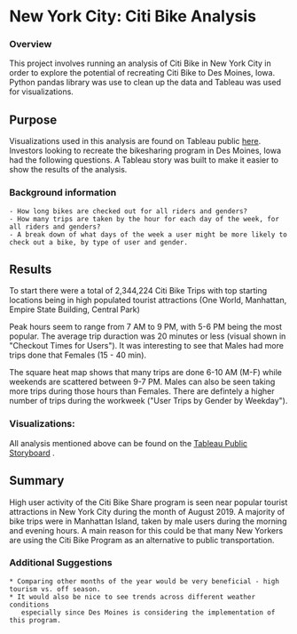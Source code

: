 # New York City: Citi Bike Analysis

### Overview

This project involves running an analysis of Citi Bike in New York City in order to explore the potential of recreating Citi Bike to Des Moines, Iowa. Python pandas library was use to clean up the data and Tableau was used for visualizations.

## Purpose

Visualizations used in this analysis are found on Tableau public [here](https://public.tableau.com/shared/6JZWQJPQW?:display_count=n&:origin=viz_share_link). Investors looking to recreate the bikesharing program in Des Moines, Iowa had the following questions. A Tableau story was built to make it easier to show the results of the analysis.

### Background information

    - How long bikes are checked out for all riders and genders?
    - How many trips are taken by the hour for each day of the week, for all riders and genders?
    - A break down of what days of the week a user might be more likely to check out a bike, by type of user and gender.


## Results
To start there were a total of 2,344,224 Citi Bike Trips with top starting locations being in high populated tourist attractions (One World, Manhattan, Empire State Building, Central Park)

Peak hours seem to range from 7 AM to 9 PM, with 5-6 PM being the most popular. The average trip duraction was 20 minutes or less (visual shown in "Checkout Times for Users"). It was interesting to see that Males had more trips done that Females (15 - 40 min). 

The square heat map shows that many trips are done 6-10 AM (M-F) while weekends are scattered between 9-7 PM. Males can also be seen taking more trips during those hours than Females. There are defintely a higher number of trips during the workweek ("User Trips by Gender by Weekday"). 

### Visualizations:

All analysis mentioned above can be found on the [Tableau Public Storyboard](https://public.tableau.com/shared/6JZWQJPQW?:display_count=n&:origin=viz_share_link) . 

## Summary

High user activity of the Citi Bike Share program is seen near popular tourist attractions in New York City during the month of August 2019. A majority of bike trips were in Manhattan Island, taken by male users during the morning and evening hours. A main reason for this could be that many New Yorkers are using the Citi Bike Program as an alternative to public transportation.

### Additional Suggestions

    * Comparing other months of the year would be very beneficial - high tourism vs. off season.
    * It would also be nice to see trends across different weather conditions  
       especially since Des Moines is considering the implementation of this program.
